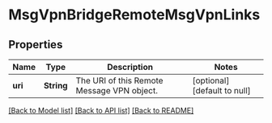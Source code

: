 # MsgVpnBridgeRemoteMsgVpnLinks

## Properties
Name | Type | Description | Notes
------------ | ------------- | ------------- | -------------
**uri** | **String** | The URI of this Remote Message VPN object. | [optional] [default to null]

[[Back to Model list]](../README.md#documentation-for-models) [[Back to API list]](../README.md#documentation-for-api-endpoints) [[Back to README]](../README.md)


